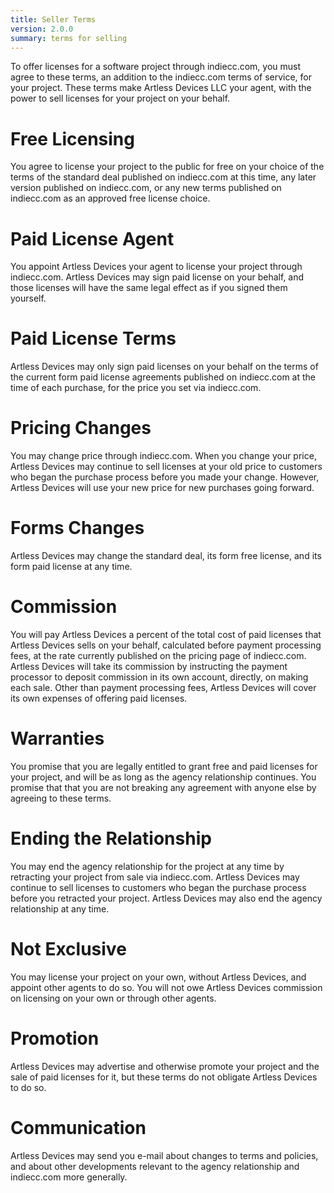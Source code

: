 ```yaml
---
title: Seller Terms
version: 2.0.0
summary: terms for selling
---
```


To offer licenses for a software project through indiecc.com, you must agree to these terms, an addition to the indiecc.com terms of service, for your project.  These terms make Artless Devices LLC your agent, with the power to sell licenses for your project on your behalf.

# Free Licensing

You agree to license your project to the public for free on your choice of the terms of the standard deal published on indiecc.com at this time, any later version published on indiecc.com, or any new terms published on indiecc.com as an approved free license choice.

# Paid License Agent

You appoint Artless Devices your agent to license your project through indiecc.com.  Artless Devices may sign paid license on your behalf, and those licenses will have the same legal effect as if you signed them yourself.

# Paid License Terms

Artless Devices may only sign paid licenses on your behalf on the terms of the current form paid license agreements published on indiecc.com at the time of each purchase, for the price you set via indiecc.com.

# Pricing Changes

You may change price through indiecc.com.  When you change your price, Artless Devices may continue to sell licenses at your old price to customers who began the purchase process before you made your change. However,  Artless Devices will use your new price for new purchases going forward.

# Forms Changes 

Artless Devices may change the standard deal, its form free license, and its form paid license at any time.

# Commission

You will pay Artless Devices a percent of the total cost of paid licenses that Artless Devices sells on your behalf, calculated before payment processing fees, at the rate currently published on the pricing page of indiecc.com.  Artless Devices will take its commission by instructing the payment processor to deposit commission in its own account, directly, on making each sale.  Other than payment processing fees, Artless Devices will cover its own expenses of offering paid licenses.

# Warranties

You promise that you are legally entitled to grant free and paid licenses for your project, and will be as long as the agency relationship continues.  You promise that that you are not breaking any agreement with anyone else by agreeing to these terms.

# Ending the Relationship

You may end the agency relationship for the project at any time by retracting your project from sale via indiecc.com.  Artless Devices may continue to sell licenses to customers who began the purchase process before you retracted your project.  Artless Devices may also end the agency relationship at any time.

# Not Exclusive

You may license your project on your own, without Artless Devices, and appoint other agents to do so.  You will not owe Artless Devices commission on licensing on your own or through other agents.

# Promotion

Artless Devices may advertise and otherwise promote your project and the sale of paid licenses for it, but these terms do not obligate Artless Devices to do so.

# Communication

Artless Devices may send you e-mail about changes to terms and policies, and about other developments relevant to the agency relationship and indiecc.com more generally.
